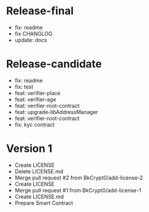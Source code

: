 # Release-final
- fix: readme
- fix CHANGLOG
- update: docs
# Release-candidate
- fix: readme
- fix: test
- feat: verifier-place
- feat: verifier-age
- feat: verifier-root-contract
- feat: upgrade-libAddressManager
- feat: verifier-root-contract
- fix: kyc contract
    
# Version 1
- Create LICENSE
- Delete LICENSE.md
- Merge pull request #2 from BkCrypt0/add-license-2
- Create LICENSE
- Merge pull request #1 from BkCrypt0/add-license-1
- Create LICENSE.md
- Prepare Smart Contract
